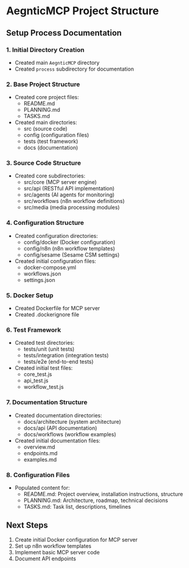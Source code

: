 # AegnticMCP Project Structure

## Setup Process Documentation

### 1. Initial Directory Creation
- Created main `AegnticMCP` directory
- Created `process` subdirectory for documentation

### 2. Base Project Structure
- Created core project files:
  - README.md
  - PLANNING.md
  - TASKS.md
- Created main directories:
  - src (source code)
  - config (configuration files)
  - tests (test framework)
  - docs (documentation)

### 3. Source Code Structure
- Created core subdirectories:
  - src/core (MCP server engine)
  - src/api (RESTful API implementation)
  - src/agents (AI agents for monitoring)
  - src/workflows (n8n workflow definitions)
  - src/media (media processing modules)

### 4. Configuration Structure
- Created configuration directories:
  - config/docker (Docker configuration)
  - config/n8n (n8n workflow templates)
  - config/sesame (Sesame CSM settings)
- Created initial configuration files:
  - docker-compose.yml
  - workflows.json
  - settings.json

### 5. Docker Setup
- Created Dockerfile for MCP server
- Created .dockerignore file

### 6. Test Framework
- Created test directories:
  - tests/unit (unit tests)
  - tests/integration (integration tests)
  - tests/e2e (end-to-end tests)
- Created initial test files:
  - core_test.js
  - api_test.js
  - workflow_test.js

### 7. Documentation Structure
- Created documentation directories:
  - docs/architecture (system architecture)
  - docs/api (API documentation)
  - docs/workflows (workflow examples)
- Created initial documentation files:
  - overview.md
  - endpoints.md
  - examples.md

### 8. Configuration Files
- Populated content for:
  - README.md: Project overview, installation instructions, structure
  - PLANNING.md: Architecture, roadmap, technical decisions
  - TASKS.md: Task list, descriptions, timelines

## Next Steps

1. Create initial Docker configuration for MCP server
2. Set up n8n workflow templates
3. Implement basic MCP server code
4. Document API endpoints
